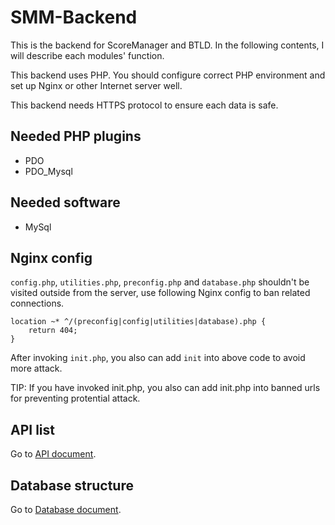 # SMM-Backend

This is the backend for ScoreManager and BTLD. In the following contents, I will describe each modules' function.

This backend uses PHP. You should configure correct PHP environment and set up Nginx or other Internet server well.

This backend needs HTTPS protocol to ensure each data is safe.

## Needed PHP plugins

* PDO
* PDO_Mysql

## Needed software

* MySql

## Nginx config

`config.php`, `utilities.php`, `preconfig.php` and `database.php` shouldn't be visited outside from the server, use following Nginx config to ban related connections.

```
location ~* ^/(preconfig|config|utilities|database).php {
	return 404;
}
```

After invoking `init.php`, you also can add `init` into above code to avoid more attack.

TIP: If you have invoked init.php, you also can add init.php into banned urls for preventing protential attack.

## API list

Go to [API document](./API.md).

## Database structure

Go to [Database document](./DATABASE.md).
